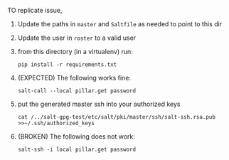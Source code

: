 TO replicate issue, 

 1. Update the paths in `master` and `Saltfile` as needed to point to this dir

 2. Update the user in `roster` to a valid user

 3. from this directory (in a virtualenv) run:

        pip install -r requirements.txt

 4. (EXPECTED) The following works fine:

        salt-call --local pillar.get password

 5. put the generated master ssh into your authorized keys

        cat /../salt-gpg-test/etc/salt/pki/master/ssh/salt-ssh.rsa.pub >>~/.ssh/authorized_keys

 6. (BROKEN) The following does not work:

        salt-ssh -i local pillar.get password

